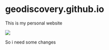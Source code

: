 # geodiscovery.github.io
This is my personal website

![](https://i.gifer.com/embedded/download/oNO.gif)

So i need some changes
